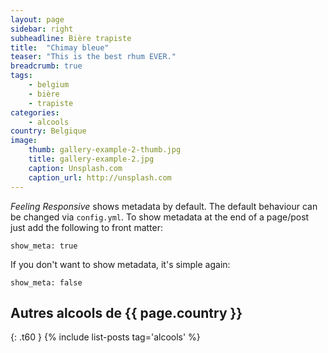 ```yaml
---
layout: page
sidebar: right
subheadline: Bière trapiste
title:  "Chimay bleue"
teaser: "This is the best rhum EVER."
breadcrumb: true
tags:
    - belgium
    - bière
    - trapiste
categories:
    - alcools
country: Belgique
image:
    thumb: gallery-example-2-thumb.jpg
    title: gallery-example-2.jpg
    caption: Unsplash.com
    caption_url: http://unsplash.com
---
```

*Feeling Responsive* shows metadata by default. The default behaviour can be changed via `config.yml`. To show metadata at the end of a page/post just add the following to front matter:
<!--more-->

~~~
show_meta: true
~~~

If you don't want to show metadata, it's simple again:

~~~
show_meta: false
~~~

## Autres alcools de {{ page.country }}
{: .t60 }
{% include list-posts tag='alcools' %}
